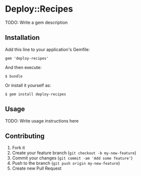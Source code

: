 # Deploy::Recipes

TODO: Write a gem description

## Installation

Add this line to your application's Gemfile:

    gem 'deploy-recipes'

And then execute:

    $ bundle

Or install it yourself as:

    $ gem install deploy-recipes

## Usage

TODO: Write usage instructions here

## Contributing

1. Fork it
2. Create your feature branch (`git checkout -b my-new-feature`)
3. Commit your changes (`git commit -am 'Add some feature'`)
4. Push to the branch (`git push origin my-new-feature`)
5. Create new Pull Request
